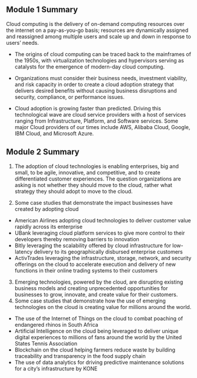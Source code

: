 ## Module 1 Summary

Cloud computing is the delivery of on-demand computing resources over the internet on a pay-as-you-go basis; resources are dynamically assigned and reassigned among multiple users and scale up and down in response to users’ needs.

- The origins of cloud computing can be traced back to the mainframes of the 1950s, with virtualization technologies and hypervisors serving as catalysts for the emergence of modern-day cloud computing.

- Organizations must consider their business needs, investment viability, and risk capacity in order to create a cloud adoption strategy that delivers desired benefits without causing business disruptions and security, compliance, or performance issues.

- Cloud adoption is growing faster than predicted. Driving this technological wave are cloud service providers with a host of services ranging from Infrastructure, Platform, and Software services. Some major Cloud providers of our times include AWS, Alibaba Cloud, Google, IBM Cloud, and Microsoft Azure.

 ## Module 2 Summary
 
 1. The adoption of cloud technologies is enabling enterprises, big and small, to be agile, innovative, and competitive, and to create differentiated customer experiences. The question organizations are asking is not whether they should move to the cloud, rather what strategy they should adopt to move to the cloud.

2. Some case studies that demonstrate the impact businesses have created by adopting cloud

- American Airlines adopting cloud technologies to deliver customer value rapidly across its enterprise
- UBank leveraging cloud platform services to give more control to their developers thereby removing barriers to innovation
- Bitly leveraging the scalability offered by cloud infrastructure for low-latency delivery to its geographically disbursed enterprise customers
- ActivTrades leveraging the infrastructure, storage, network, and security offerings on the cloud to accelerate execution and delivery of new functions in their online trading systems to their customers


3. Emerging technologies, powered by the cloud, are disrupting existing business models and creating unprecedented opportunities for businesses to grow, innovate, and create value for their customers.
4. Some case studies that demonstrate how the use of emerging technologies on the cloud is creating value for millions around the world.

- The use of the Internet of Things on the cloud to combat poaching of endangered rhinos in South Africa
- Artificial Intelligence on the cloud being leveraged to deliver unique digital experiences to millions of fans around the world by the United States Tennis Association
- Blockchain on the cloud helping farmers reduce waste by building traceability and transparency in the food supply chain
- The use of data analytics for driving predictive maintenance solutions for a city’s infrastructure by KONE
